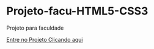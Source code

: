 # Projeto-facu-HTML5-CSS3
 Projeto para faculdade

<a href="home.html">Entre no Projeto Clicando aqui</a>
